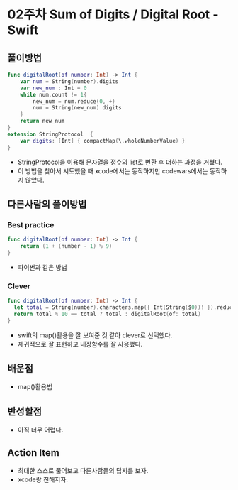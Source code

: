 # 02주차 Sum of Digits / Digital Root  - Swift

## 풀이방법
```swift
func digitalRoot(of number: Int) -> Int {
    var num = String(number).digits
    var new_num : Int = 0
    while num.count != 1{
        new_num = num.reduce(0, +)
        num = String(new_num).digits
    }
    return new_num
}
extension StringProtocol  {
    var digits: [Int] { compactMap(\.wholeNumberValue) }
}
```
* StringProtocol을 이용해 문자열을 정수의 list로 변환 후 더하는 과정을 거쳤다.
* 이 방법을 찾아서 시도했을 때 xcode에서는 동작하지만 codewars에서는 동작하지 않았다.

## 다른사람의 풀이방법

### Best practice
```swift
func digitalRoot(of number: Int) -> Int {
    return (1 + (number - 1) % 9)
}
```
* 파이썬과 같은 방법

### Clever
```swift
func digitalRoot(of number: Int) -> Int {
  let total = String(number).characters.map({ Int(String($0))! }).reduce(0, +)
  return total % 10 == total ? total : digitalRoot(of: total)
}
```
* swift의 map()활용을 잘 보여준 것 같아 clever로 선택했다.
* 재귀적으로 잘 표현하고 내장함수를 잘 사용했다.

## 배운점
* map()활용법

## 반성할점
* 아직 너무 어렵다.

## Action Item
* 최대한 스스로 풀어보고 다른사람들의 답지를 보자.
* xcode랑 친해지자.